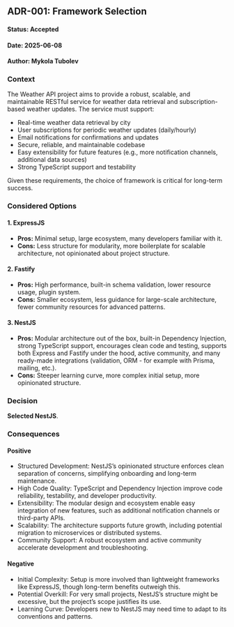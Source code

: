 ## ADR-001: Framework Selection

#### Status: Accepted  
#### Date: 2025-06-08  
#### Author: Mykola Tubolev

### Context

The Weather API project aims to provide a robust, scalable, and maintainable RESTful service for weather data retrieval and subscription-based weather updates. The service must support:

- Real-time weather data retrieval by city
- User subscriptions for periodic weather updates (daily/hourly)
- Email notifications for confirmations and updates
- Secure, reliable, and maintainable codebase
- Easy extensibility for future features (e.g., more notification channels, additional data sources)
- Strong TypeScript support and testability

Given these requirements, the choice of framework is critical for long-term success.

### Considered Options

#### 1. ExpressJS
- **Pros:** Minimal setup, large ecosystem, many developers familiar with it.
- **Cons:** Less structure for modularity, more boilerplate for scalable architecture, not opinionated about project structure.

#### 2. Fastify
- **Pros:** High performance, built-in schema validation, lower resource usage, plugin system.
- **Cons:** Smaller ecosystem, less guidance for large-scale architecture, fewer community resources for advanced patterns.

#### 3. NestJS
- **Pros:** Modular architecture out of the box, built-in Dependency Injection, strong TypeScript support, encourages clean code and testing, supports both Express and Fastify under the hood, active community, and many ready-made integrations (validation, ORM - for example with Prisma, mailing, etc.).
- **Cons:** Steeper learning curve, more complex initial setup, more opinionated structure.

### Decision

**Selected NestJS**.

### Consequences

#### Positive
- Structured Development: NestJS’s opinionated structure enforces clean separation of concerns, simplifying onboarding and long-term maintenance.
- High Code Quality: TypeScript and Dependency Injection improve code reliability, testability, and developer productivity.
- Extensibility: The modular design and ecosystem enable easy integration of new features, such as additional notification channels or third-party APIs.
- Scalability: The architecture supports future growth, including potential migration to microservices or distributed systems.
- Community Support: A robust ecosystem and active community accelerate development and troubleshooting.

#### Negative
- Initial Complexity: Setup is more involved than lightweight frameworks like ExpressJS, though long-term benefits outweigh this.
- Potential Overkill: For very small projects, NestJS’s structure might be excessive, but the project’s scope justifies its use.
- Learning Curve: Developers new to NestJS may need time to adapt to its conventions and patterns.
